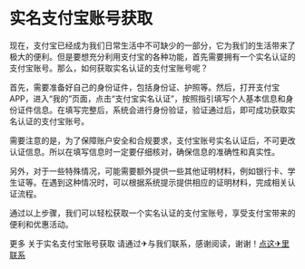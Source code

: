 # 实名支付宝账号获取

现在，支付宝已经成为我们日常生活中不可缺少的一部分，它为我们的生活带来了极大的便利。但是要想充分利用支付宝的各种功能，首先需要拥有一个实名认证的支付宝账号。那么，如何获取实名认证的支付宝账号呢？

首先，需要准备好自己的身份证件，包括身份证、护照等。然后，打开支付宝APP，进入“我的”页面，点击“支付宝实名认证”，按照指引填写个人基本信息和身份证件信息。在填写完整后，系统会进行身份验证，验证通过后，即可成功获取实名认证的支付宝账号。

需要注意的是，为了保障账户安全和合规要求，支付宝账号实名认证后，不可更改认证信息。所以在填写信息时一定要仔细核对，确保信息的准确性和真实性。

另外，对于一些特殊情况，可能需要额外提供一些其他证明材料，例如银行卡、学生证等。在遇到这种情况时，可以根据系统提示提供相应的证明材料，完成相关认证流程。

通过以上步骤，我们可以轻松获取一个实名认证的支付宝账号，享受支付宝带来的便利和优惠活动。

更多 关于实名支付宝账号获取 请通过✈与我们联系，感谢阅读，谢谢！[点这✈里联系](https://b.k02.cc)